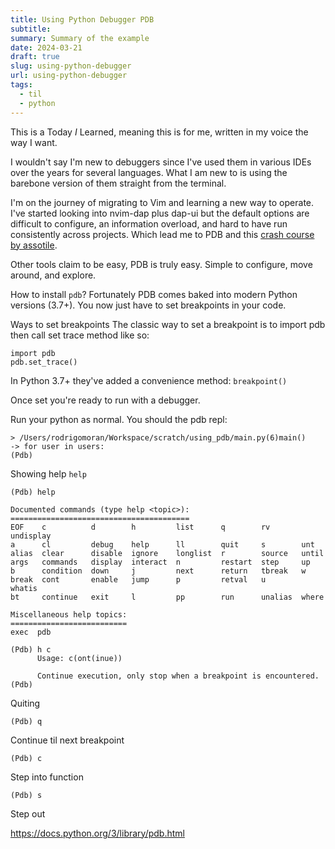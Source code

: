 ```yaml
---
title: Using Python Debugger PDB
subtitle: 
summary: Summary of the example
date: 2024-03-21
draft: true
slug: using-python-debugger
url: using-python-debugger
tags:
  - til
  - python
---
```

This is a Today *I* Learned, meaning this is for me, written in my voice the way I want.

I wouldn't say I'm new to debuggers since I've used them in various IDEs over the years for several languages. What I am new to is using the barebone version of them straight from the terminal.

I'm on the journey of migrating to Vim and learning a new way to operate. I've started looking into nvim-dap plus dap-ui but the default options are difficult to configure, an information overload, and hard to have run consistently across projects. Which lead me to PDB and this [crash course by assotile](https://www.youtube.com/watch?v=0LPuG825eAk).

Other tools claim to be easy, PDB is truly easy. Simple to configure, move around, and explore.

How to install `pdb`?
Fortunately PDB comes baked into modern Python versions (3.7+). You now just have to set breakpoints in your code.

Ways to set breakpoints
The classic way to set a breakpoint is to import pdb then call set trace method like so:
```
import pdb
pdb.set_trace()
```
In Python 3.7+ they've added a convenience method:
`breakpoint()`

Once set you're ready to run with a debugger.

Run your python as normal. You should the pdb repl:

```
> /Users/rodrigomoran/Workspace/scratch/using_pdb/main.py(6)main()
-> for user in users:
(Pdb) 
```

Showing help
`help`
```
(Pdb) help

Documented commands (type help <topic>):
========================================
EOF    c          d        h         list      q        rv       undisplay
a      cl         debug    help      ll        quit     s        unt      
alias  clear      disable  ignore    longlist  r        source   until    
args   commands   display  interact  n         restart  step     up       
b      condition  down     j         next      return   tbreak   w        
break  cont       enable   jump      p         retval   u        whatis   
bt     continue   exit     l         pp        run      unalias  where    

Miscellaneous help topics:
==========================
exec  pdb

(Pdb) h c
      Usage: c(ont(inue))
      
      Continue execution, only stop when a breakpoint is encountered.
(Pdb) 
```
Quiting

```
(Pdb) q
```

Continue til next breakpoint
```
(Pdb) c
```

Step into function
```
(Pdb) s
```

Step out

https://docs.python.org/3/library/pdb.html
